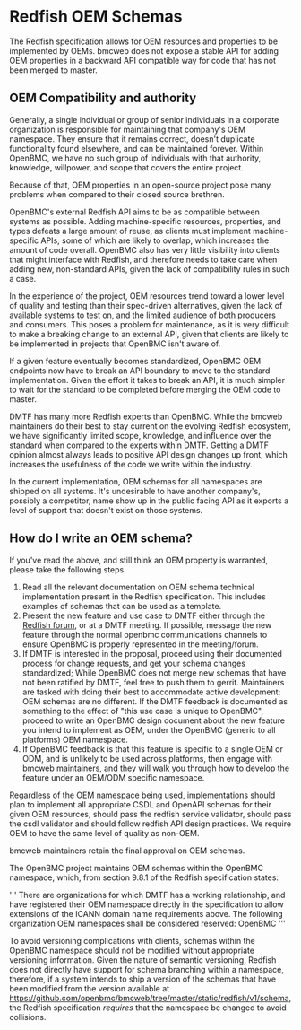 # Redfish OEM Schemas

The Redfish specification allows for OEM resources and properties to be
implemented by OEMs. bmcweb does not expose a stable API for adding OEM
properties in a backward API compatible way for code that has not been merged to
master.

## OEM Compatibility and authority
Generally, a single individual or group of senior individuals in a corporate
organization is responsible for maintaining that company's OEM namespace. They
ensure that it remains correct, doesn't duplicate functionality found elsewhere,
and can be maintained forever.  Within OpenBMC, we have no such group of
individuals with that authority, knowledge, willpower, and scope that covers the
entire project.

Because of that, OEM properties in an open-source project pose many problems
when compared to their closed source brethren.


OpenBMC's external Redfish API aims to be as compatible between systems as
possible. Adding machine-specific resources, properties, and types defeats a
large amount of reuse, as clients must implement machine-specific APIs, some of
which are likely to overlap, which increases the amount of code overall. OpenBMC
also has very little visibility into clients that might interface with Redfish,
and therefore needs to take care when adding new, non-standard APIs, given the
lack of compatibility rules in such a case.

In the experience of the project, OEM resources trend toward a lower level of
quality and testing than their spec-driven alternatives, given the lack of
available systems to test on, and the limited audience of both producers and
consumers. This poses a problem for maintenance, as it is very difficult to make
a breaking change to an external API, given that clients are likely to be
implemented in projects that OpenBMC isn't aware of.

If a given feature eventually becomes standardized, OpenBMC OEM endpoints now
have to break an API boundary to move to the standard implementation.  Given the
effort it takes to break an API, it is much simpler to wait for the standard to
be completed before merging the OEM code to master.

DMTF has many more Redfish experts than OpenBMC. While the bmcweb maintainers do
their best to stay current on the evolving Redfish ecosystem, we have
significantly limited scope, knowledge, and influence over the standard when
compared to the experts within DMTF. Getting a DMTF opinion almost always leads
to positive API design changes up front, which increases the usefulness of the
code we write within the industry.

In the current implementation, OEM schemas for all namespaces are shipped on all
systems. It's undesirable to have another company's, possibly a competitor, name
show up in the public facing API as it exports a level of support that doesn't
exist on those systems.

## How do I write an OEM schema?

If you've read the above, and still think an OEM property is warranted, please
take the following steps.

1. Read all the relevant documentation on OEM schema technical implementation
   present in the Redfish specification. This includes examples of schemas that
   can be used as a template.
2. Present the new feature and use case to DMTF either through the
   [Redfish forum](https://www.redfishforum.com), or at a DMTF meeting. If
   possible, message the new feature through the normal openbmc communications
   channels to ensure OpenBMC is properly represented in the meeting/forum.
3. If DMTF is interested in the proposal, proceed using their documented process
   for change requests, and get your schema changes standardized; While OpenBMC
   does not merge new schemas that have not been ratified by DMTF, feel free to
   push them to gerrit. Maintainers are tasked with doing their best to
   accommodate active development; OEM schemas are no different. If the DMTF
   feedback is documented as something to the effect of "this use case is unique
   to OpenBMC", proceed to write an OpenBMC design document about the new
   feature you intend to implement as OEM, under the OpenBMC (generic to all
   platforms) OEM namespace.
4. If OpenBMC feedback is that this feature is specific to a single OEM or ODM,
   and is unlikely to be used across platforms, then engage with bmcweb
   maintainers, and they will walk you through how to develop the feature under
   an OEM/ODM specific namespace.

Regardless of the OEM namespace being used, implementations should plan to
implement all appropriate CSDL and OpenAPI schemas for their given OEM
resources, should pass the redfish service validator, should pass the csdl
validator and should follow redfish API design practices. We require OEM to have
the same level of quality as non-OEM.

bmcweb maintainers retain the final approval on OEM schemas.

The OpenBMC project maintains OEM schemas within the OpenBMC namespace, which,
from section 9.8.1 of the Redfish specification states:

''' There are organizations for which DMTF has a working relationship, and have
registered their OEM namespace directly in the specification to allow extensions
of the ICANN domain name requirements above. The following organization OEM
namespaces shall be considered reserved: OpenBMC '''

To avoid versioning complications with clients, schemas within the OpenBMC
namespace should not be modified without appropriate versioning information.
Given the nature of semantic versioning, Redfish does not directly have support
for schema branching within a namespace, therefore, if a system intends to ship
a version of the schemas that have been modified from the version available at
https://github.com/openbmc/bmcweb/tree/master/static/redfish/v1/schema, the
Redfish specification _requires_ that the namespace be changed to avoid
collisions.
